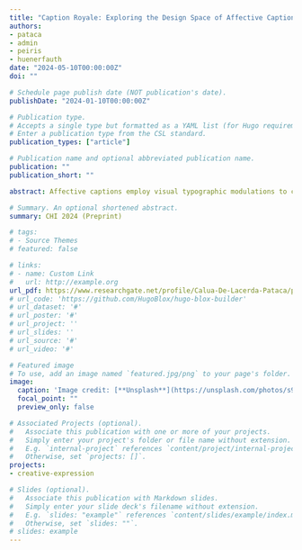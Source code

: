 ```yaml
---
title: "Caption Royale: Exploring the Design Space of Affective Captions from the Perspective of Deaf and Hard-of-Hearing Individuals"
authors:
- pataca
- admin
- peiris
- huenerfauth
date: "2024-05-10T00:00:00Z"
doi: ""

# Schedule page publish date (NOT publication's date).
publishDate: "2024-01-10T00:00:00Z"

# Publication type.
# Accepts a single type but formatted as a YAML list (for Hugo requirements).
# Enter a publication type from the CSL standard.
publication_types: ["article"]

# Publication name and optional abbreviated publication name.
publication: ""
publication_short: ""

abstract: Affective captions employ visual typographic modulations to convey a speaker’s emotions, improving speech accessibility for Deaf and Hard-of-Hearing (dhh) individuals. However, the most effective visual modulations for expressing emotions remain uncertain. Bridging this gap, we ran three studies with 39 dhh participants, exploring the design space of affective captions, which include parameters like text color, boldness, size, and so on. Study 1 assessed preferences for nine of these styles, each conveying either valence or arousal separately. Study 2 combined Study 1’s topperforming styles and measured preferences for captions depicting both valence and arousal simultaneously. Participants outlined readability, minimal distraction, intuitiveness, and emotional clarity as key factors behind their choices. In Study 3, these factors and an emotion-recognition task were used to compare how Study 2’s winning styles performed versus a non-styled baseline. Based on our findings, we present the two best-performing styles as design recommendations for applications employing affective captions.

# Summary. An optional shortened abstract.
summary: CHI 2024 (Preprint)

# tags:
# - Source Themes
# featured: false

# links:
# - name: Custom Link
#   url: http://example.org
url_pdf: https://www.researchgate.net/profile/Calua-De-Lacerda-Pataca/publication/378860753_Caption_Royale_Exploring_the_Design_Space_of_Affective_Captions_from_the_Perspective_of_Deaf_and_Hard-of-Hearing_Individuals/links/65ee769daaf8d548dcc0f70c/Caption-Royale-Exploring-the-Design-Space-of-Affective-Captions-from-the-Perspective-of-Deaf-and-Hard-of-Hearing-Individuals.pdf
# url_code: 'https://github.com/HugoBlox/hugo-blox-builder'
# url_dataset: '#'
# url_poster: '#'
# url_project: ''
# url_slides: ''
# url_source: '#'
# url_video: '#'

# Featured image
# To use, add an image named `featured.jpg/png` to your page's folder. 
image:
  caption: 'Image credit: [**Unsplash**](https://unsplash.com/photos/s9CC2SKySJM)'
  focal_point: ""
  preview_only: false

# Associated Projects (optional).
#   Associate this publication with one or more of your projects.
#   Simply enter your project's folder or file name without extension.
#   E.g. `internal-project` references `content/project/internal-project/index.md`.
#   Otherwise, set `projects: []`.
projects:
- creative-expression

# Slides (optional).
#   Associate this publication with Markdown slides.
#   Simply enter your slide deck's filename without extension.
#   E.g. `slides: "example"` references `content/slides/example/index.md`.
#   Otherwise, set `slides: ""`.
# slides: example
---
```


<!-- {{% callout note %}}
Create your slides in Markdown - click the *Slides* button to check out the example.
{{% /callout %}}

Add the publication's **full text** or **supplementary notes** here. You can use rich formatting such as including [code, math, and images](https://docs.hugoblox.com/content/writing-markdown-latex/). -->
